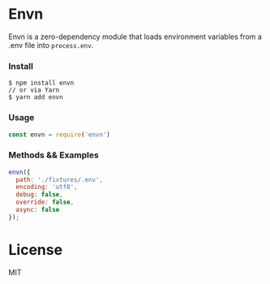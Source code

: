 # Envn
Envn is a zero-dependency module that loads environment variables from a .env file into `process.env`.

### Install
```
$ npm install envn
// or via Yarn
$ yarn add envn
```

### Usage
```js
const envn = require('envn')
```

### Methods && Examples
```js
envn({
  path: './fixtures/.env',
  encoding: 'utf8',
  debug: false,
  override: false,
  async: false
});
```

# License
MIT
